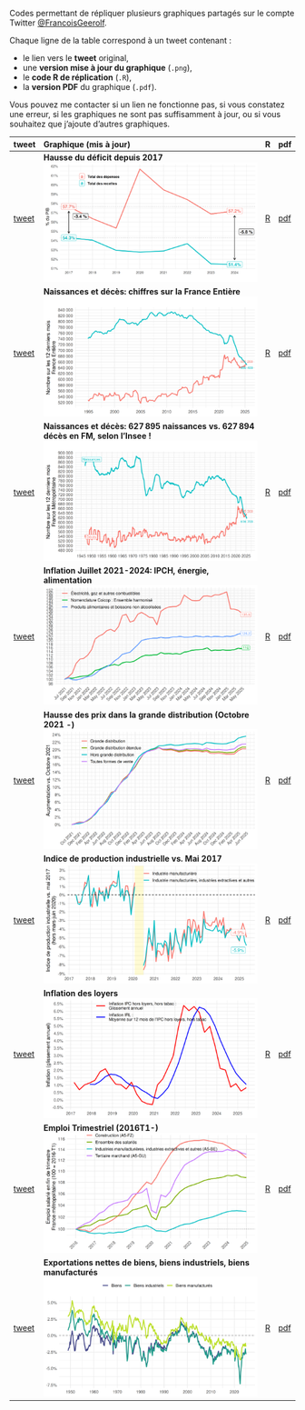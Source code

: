 Codes permettant de répliquer plusieurs graphiques partagés sur le
compte Twitter [@FrancoisGeerolf](https://twitter.com/FrancoisGeerolf).

Chaque ligne de la table correspond à un tweet contenant :

-   le lien vers le **tweet** original,
-   une **version mise à jour du graphique** (`.png`),
-   le **code R de réplication** (`.R`),
-   la **version PDF** du graphique (`.pdf`).

Vous pouvez me contacter si un lien ne fonctionne pas, si vous constatez
une erreur, si les graphiques ne sont pas suffisamment à jour, ou si
vous souhaitez que j’ajoute d’autres graphiques.

<table>
<colgroup>
<col style="width: 4%" />
<col style="width: 90%" />
<col style="width: 2%" />
<col style="width: 2%" />
</colgroup>
<thead>
<tr class="header">
<th style="text-align: left;">tweet</th>
<th style="text-align: left;">Graphique (mis à jour)</th>
<th style="text-align: left;">R</th>
<th style="text-align: left;">pdf</th>
</tr>
</thead>
<tbody>
<tr class="odd">
<td style="text-align: left;"><a
href="https://x.com/FrancoisGeerolf/status/1945587985228980306">tweet</a></td>
<td style="text-align: left;"><strong>Hausse du déficit depuis
2017</strong><br><img src="png/1945587985228980306.png" /></td>
<td style="text-align: left;"><a
href="https://github.com/Francois-Geerolf/twitter/blob/main/1945587985228980306.R">R</a></td>
<td style="text-align: left;"><a
href="https://github.com/Francois-Geerolf/twitter/blob/main/pdf/1945587985228980306.pdf">pdf</a></td>
</tr>
<tr class="even">
<td style="text-align: left;"><a
href="https://x.com/FrancoisGeerolf/status/1917855106449448963">tweet</a></td>
<td style="text-align: left;"><strong>Naissances et décès: chiffres sur
la France Entière</strong><br><img
src="png/1917855106449448963.png" /></td>
<td style="text-align: left;"><a
href="https://github.com/Francois-Geerolf/twitter/blob/main/1917855106449448963.R">R</a></td>
<td style="text-align: left;"><a
href="https://github.com/Francois-Geerolf/twitter/blob/main/pdf/1917855106449448963.pdf">pdf</a></td>
</tr>
<tr class="odd">
<td style="text-align: left;"><a
href="https://x.com/FrancoisGeerolf/status/1879257670223573007">tweet</a></td>
<td style="text-align: left;"><strong>Naissances et décès: 627 895
naissances vs. 627 894 décès en FM, selon l’Insee !</strong><br><img
src="png/1879257670223573007.png" /></td>
<td style="text-align: left;"><a
href="https://github.com/Francois-Geerolf/twitter/blob/main/1879257670223573007.R">R</a></td>
<td style="text-align: left;"><a
href="https://github.com/Francois-Geerolf/twitter/blob/main/pdf/1879257670223573007.pdf">pdf</a></td>
</tr>
<tr class="even">
<td style="text-align: left;"><a
href="https://x.com/FrancoisGeerolf/status/1832855610448048625">tweet</a></td>
<td style="text-align: left;"><strong>Inflation Juillet 2021-2024: IPCH,
énergie, alimentation</strong><br><img
src="png/1832855610448048625.png" /></td>
<td style="text-align: left;"><a
href="https://github.com/Francois-Geerolf/twitter/blob/main/1832855610448048625.R">R</a></td>
<td style="text-align: left;"><a
href="https://github.com/Francois-Geerolf/twitter/blob/main/pdf/1832855610448048625.pdf">pdf</a></td>
</tr>
<tr class="odd">
<td style="text-align: left;"><a
href="https://x.com/FrancoisGeerolf/status/1826530570236469418">tweet</a></td>
<td style="text-align: left;"><strong>Hausse des prix dans la grande
distribution (Octobre 2021 -)</strong><br><img
src="png/1826530570236469418.png" /></td>
<td style="text-align: left;"><a
href="https://github.com/Francois-Geerolf/twitter/blob/main/1826530570236469418.R">R</a></td>
<td style="text-align: left;"><a
href="https://github.com/Francois-Geerolf/twitter/blob/main/pdf/1826530570236469418.pdf">pdf</a></td>
</tr>
<tr class="even">
<td style="text-align: left;"><a
href="https://x.com/FrancoisGeerolf/status/1816121032928874928">tweet</a></td>
<td style="text-align: left;"><strong>Indice de production industrielle
vs. Mai 2017</strong><br><img src="png/1816121032928874928.png" /></td>
<td style="text-align: left;"><a
href="https://github.com/Francois-Geerolf/twitter/blob/main/1816121032928874928.R">R</a></td>
<td style="text-align: left;"><a
href="https://github.com/Francois-Geerolf/twitter/blob/main/pdf/1816121032928874928.pdf">pdf</a></td>
</tr>
<tr class="odd">
<td style="text-align: left;"><a
href="https://x.com/FrancoisGeerolf/status/1519713704857718784">tweet</a></td>
<td style="text-align: left;"><strong>Inflation des
loyers</strong><br><img src="png/1519713704857718784.png" /></td>
<td style="text-align: left;"><a
href="https://github.com/Francois-Geerolf/twitter/blob/main/1519713704857718784.R">R</a></td>
<td style="text-align: left;"><a
href="https://github.com/Francois-Geerolf/twitter/blob/main/pdf/1519713704857718784.pdf">pdf</a></td>
</tr>
<tr class="even">
<td style="text-align: left;"><a
href="https://x.com/FrancoisGeerolf/status/1487713516127768576">tweet</a></td>
<td style="text-align: left;"><strong>Emploi Trimestriel
(2016T1-)</strong><br><img src="png/1487713516127768576.png" /></td>
<td style="text-align: left;"><a
href="https://github.com/Francois-Geerolf/twitter/blob/main/1487713516127768576.R">R</a></td>
<td style="text-align: left;"><a
href="https://github.com/Francois-Geerolf/twitter/blob/main/pdf/1487713516127768576.pdf">pdf</a></td>
</tr>
<tr class="odd">
<td style="text-align: left;"><a
href="https://x.com/FrancoisGeerolf/status/1487364702841749504">tweet</a></td>
<td style="text-align: left;"><strong>Exportations nettes de biens,
biens industriels, biens manufacturés</strong><br><img
src="png/1487364702841749504.png" /></td>
<td style="text-align: left;"><a
href="https://github.com/Francois-Geerolf/twitter/blob/main/1487364702841749504.R">R</a></td>
<td style="text-align: left;"><a
href="https://github.com/Francois-Geerolf/twitter/blob/main/pdf/1487364702841749504.pdf">pdf</a></td>
</tr>
</tbody>
</table>
